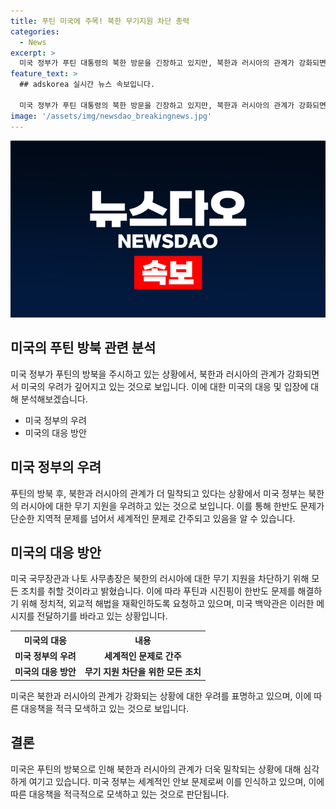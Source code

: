 ```yaml
---
title: 푸틴 미국에 주목! 북한 무기지원 차단 총력
categories:
  - News
excerpt: >
  미국 정부가 푸틴 대통령의 북한 방문을 긴장하고 있지만, 북한과 러시아의 관계가 강화되면서 우려가 더해지고 있습니다. 푸틴이 김정은과 밀착하는 상황에 대한 미국의 우려는 커지고 있지만, 해결책은 아직 보이지 않고 있습니다. 이에 대한 관련 블링컨 미국 국무장관과 스톨텐베르그 나토 사무총장의 발언은 북한과 러시아의 관계가 세계적인 문제로 대두되고 있는 상황을 보여주고 있습니다. (문의 및 제보: jebo23) #푸틴 #김정은 #방북 #북러_정상회담 #미국
feature_text: >
  ## adskorea 실시간 뉴스 속보입니다.

  미국 정부가 푸틴 대통령의 북한 방문을 긴장하고 있지만, 북한과 러시아의 관계가 강화되면서 우려가 더해지고 있습니다. 푸틴이 김정은과 밀착하는 상황에 대한 미국의 우려는 커지고 있지만, 해결책은 아직 보이지 않고 있습니다. 이에 대한 관련 블링컨 미국 국무장관과 스톨텐베르그 나토 사무총장의 발언은 북한과 러시아의 관계가 세계적인 문제로 대두되고 있는 상황을 보여주고 있습니다. (문의 및 제보: jebo23) #푸틴 #김정은 #방북 #북러_정상회담 #미국
image: '/assets/img/newsdao_breakingnews.jpg'
---
```


<p><img src="/assets/img/newsdao_breakingnews.jpg" alt="adskorea 속보" /></p>

<h2 data-ke-size="size26">미국의 푸틴 방북 관련 분석</h2>

<p data-ke-size="size16">미국 정부가 푸틴의 방북을 주시하고 있는 상황에서, 북한과 러시아의 관계가 강화되면서 미국의 우려가 깊어지고 있는 것으로 보입니다. 이에 대한 미국의 대응 및 입장에 대해 분석해보겠습니다.</p>

<ul>
<li>미국 정부의 우려</li>
<li>미국의 대응 방안</li>
</ul>

<h2 data-ke-size="size26">미국 정부의 우려</h2>

<p data-ke-size="size16">푸틴의 방북 후, 북한과 러시아의 관계가 더 밀착되고 있다는 상황에서 미국 정부는 북한의 러시아에 대한 무기 지원을 우려하고 있는 것으로 보입니다. 이를 통해 한반도 문제가 단순한 지역적 문제를 넘어서 세계적인 문제로 간주되고 있음을 알 수 있습니다.</p>

<h2 data-ke-size="size26">미국의 대응 방안</h2>

<p data-ke-size="size16">미국 국무장관과 나토 사무총장은 북한의 러시아에 대한 무기 지원을 차단하기 위해 모든 조치를 취할 것이라고 밝혔습니다. 이에 따라 푸틴과 시진핑이 한반도 문제를 해결하기 위해 정치적, 외교적 해법을 재확인하도록 요청하고 있으며, 미국 백악관은 이러한 메시지를 전달하기를 바라고 있는 상황입니다.</p>

<table>
  <tr>
    <th>미국의 대응</th>
    <th>내용</th>
  </tr>
  <tr>
    <td style="text-align: center; height: 17px;"><b>미국 정부의 우려</b></td>
    <td style="text-align: center; height: 17px;"><b>세계적인 문제로 간주</b></td>
  </tr>
  <tr>
    <td style="text-align: center; height: 17px;"><b>미국의 대응 방안</b></td>
    <td style="text-align: center; height: 17px;"><b>무기 지원 차단을 위한 모든 조치</b></td>
  </tr>
</table>

<p data-ke-size="size16">미국은 북한과 러시아의 관계가 강화되는 상황에 대한 우려를 표명하고 있으며, 이에 따른 대응책을 적극 모색하고 있는 것으로 보입니다.</p>

<h2 data-ke-size="size26">결론</h2>

<p data-ke-size="size16">미국은 푸틴의 방북으로 인해 북한과 러시아의 관계가 더욱 밀착되는 상황에 대해 심각하게 여기고 있습니다. 미국 정부는 세계적인 안보 문제로써 이를 인식하고 있으며, 이에 따른 대응책을 적극적으로 모색하고 있는 것으로 판단됩니다.</p>

